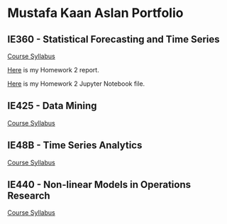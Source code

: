 
# Mustafa Kaan Aslan Portfolio


## IE360 - Statistical Forecasting and Time Series

[Course Syllabus](files/360sy.html)

[Here](files/360hw1.html) is my Homework 2 report.  

[Here](files/360hw1.ipynb) is my Homework 2 Jupyter Notebook file.

## IE425 - Data Mining

[Course Syllabus](files/425sy.html)

## IE48B - Time Series Analytics

[Course Syllabus](files/48bsy.html)


## IE440 - Non-linear Models in Operations Research

[Course Syllabus](files/440sy.html)



